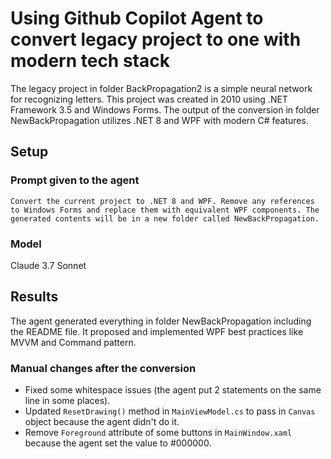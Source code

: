 # Using Github Copilot Agent to convert legacy project to one with modern tech stack

The legacy project in folder BackPropagation2 is a simple neural network for recognizing letters. This project was created in 2010 using .NET Framework 3.5 and Windows Forms. The output of the conversion in folder NewBackPropagation utilizes .NET 8 and WPF with modern C# features.

## Setup
### Prompt given to the agent
`Convert the current project to .NET 8 and WPF. Remove any references to Windows Forms and replace them with equivalent WPF components. The generated contents will be in a new folder called NewBackPropagation.`

### Model
Claude 3.7 Sonnet

## Results
The agent generated everything in folder NewBackPropagation including the README file. It proposed and implemented WPF best practices like MVVM and Command pattern.

### Manual changes after the conversion
* Fixed some whitespace issues (the agent put 2 statements on the same line in some places). 
* Updated `ResetDrawing()` method in `MainViewModel.cs` to pass in `Canvas` object because the agent didn't do it.
* Remove `Foreground` attribute of some buttons in `MainWindow.xaml` because the agent set the value to #000000.